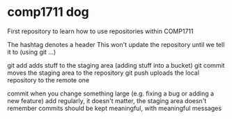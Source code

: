 # comp1711 dog
First repository to learn how to use repositories within COMP1711

The hashtag denotes a header
This won't update the repository until we tell it to (using git ...)

git add adds stuff to the staging area (adding stuff into a bucket)
git commit moves the staging area to the repository
git push uploads the local repository to the remote one

commit when you change something large (e.g. fixing a bug or adding a new feature)
add regularly, it doesn't matter, the staging area doesn't remember
commits should be kept meaningful, with meaningful messages